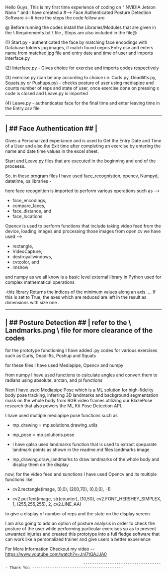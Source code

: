Hello Guys, This is my first time experience of coding on " NVIDIA Jetson Nano " and I have created a #--> Face Authenticated Posture Detection Software <--#
here the steps the code follow are

@ Before running the codes install the Libraries/Modules that are given in the \\ Requirements.txt \\ file , Steps are also included in the file@

(1) Start.py - authenticated the face by matching face encodings with Database folders jpg images, if match found oepns Entry.csv and enters name from matched jpg file                 and entry date and time of user and imports Interface.py

(2) Interface.py - Gives choice for exercise and imports codes respectively

(3) exercise.py (can be any according to choice i.e. Curls.py, Deadlifts.py, Squats.py or Pushups.py) - checks posture of user using mediapipe and counts number of                     reps and state of user, once exercise done on pressing x code is closed and Leave.py is imported

(4) Leave.py - authenticates face for the final time and enter leaving time in the Entry.csv file

 ---------------------------
| ## Face Authentication ## |
 ---------------------------
Gives a Personalized experiance and is used to Get the Entry Date and Time of a User and also the Exit time after completing an exercise by entering the name and date time values in the excel sheet.

Start and Leave.py files that are executed in the beginning and end of the proceess.

So, in these program files I have used face_recognistion, opencv, Numpyd, datetime, os libraries -

here face recognition is imported to perform various operations such as -->
- face_encodings, 
- compare_faces,
- face_distance, and
- face_locations

Opencv is used to perform functions that include taking video feed from the device, loading images  and processing those images
from open cv we have used -->
- rectangle,
- VideoCapture,
- destroyallwindows,
- cvtcolor, and	
- imshow

and numpy as we all know is a basic level external library in Python used for complex mathematical operations

-this library Returns the indices of the minimum values along an axis. ... If this is set to True, the axes which are reduced are left in the result as dimensions with size one .

 -------------------------
| ## Posture Detection ## | refer to the \\ Landmarks.png \\ file for more clearance of the codes
 -------------------------
for the prototype functioning I have added .py codes for various exercises such as Curls, Deadlifts, Pushup and Squats

for these files I have used Mediapipe, Opencv and numpy

from numpy I have used functions to calculate angles and convert them to radians using 
absolute, 
arctan, and 
pi functions

Next I have used Mediapipe Pose which is a ML solution for high-fidelity body pose tracking, inferring 3D landmarks and background segmentation mask on the whole body from RGB video frames utilizing our BlazePose research that also powers the ML Kit Pose Detection API.

I have used multiple mediapipe pose functions such as

- mp_drawing = mp.solutions.drawing_utils

- mp_pose = mp.solutions.pose

- I have qalso used landmarks function that is used to extract speparate landmark points as shown in the readme.md files landmarks image

- mp_drawing.draw_landmarks to draw landmarks of the whole body and display them on the display

now, for the video feed and sunctions I have used Opencv and its multiple functions like

- cv2.rectangle(image, (0,0), (200,70), (0,0,0), -1)

- cv2.putText(image, str(counter), (10,50), cv2.FONT_HERSHEY_SIMPLEX, 1, (255,255,255), 2, cv2.LINE_AA)

to give a display of number of reps and the state on the display screen

I am also going to add an option of posture analysis in order to check the posture of the user while performing particular exercises so as to prevent unwanted injuries and created this prototype into a full fledge software that can work like a personalized trainer and give users a better experience

For More Information Checkout my video  -- https://www.youtube.com/watch?v=JnI7tQAJJA0

                                       ------------------------------------ Thank You -----------------------------------------
